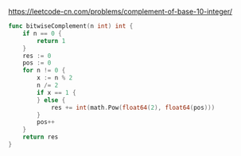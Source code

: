 https://leetcode-cn.com/problems/complement-of-base-10-integer/

```go
func bitwiseComplement(n int) int {
    if n == 0 {
        return 1
    }
    res := 0  
    pos := 0
    for n != 0 {
        x := n % 2
        n /= 2
        if x == 1 {
        } else {
            res += int(math.Pow(float64(2), float64(pos)))
        }
        pos++
    }
    return res
}
```
